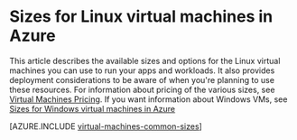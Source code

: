 <properties
 pageTitle="Linux VM sizes | Microsoft Azure"
 description="Lists the different sizes available for Linux virtual machines in Azure."
 services="virtual-machines-linux"
 documentationCenter=""
 authors="cynthn"
 manager="timlt"
 editor=""
 tags="azure-resource-manager,azure-service-management"/>

<tags
ms.service="virtual-machines-linux"
 ms.devlang="na"
 ms.topic="article"
 ms.tgt_pltfrm="vm-linux"
 ms.workload="infrastructure-services"
 ms.date="03/22/2016"
 ms.author="cynthn"/>

# Sizes for Linux virtual machines in Azure

This article describes the available sizes and options for the Linux virtual machines you can use to run your apps and workloads.  It also provides deployment considerations to be aware of when you're planning to use these resources. For information about pricing of the various sizes, see [Virtual Machines Pricing](https://azure.microsoft.com/pricing/details/virtual-machines/). If you want information about Windows VMs, see [Sizes for Windows virtual machines in Azure](virtual-machines-windows-sizes.md)

[AZURE.INCLUDE [virtual-machines-common-sizes](../../includes/virtual-machines-common-sizes.md)]

